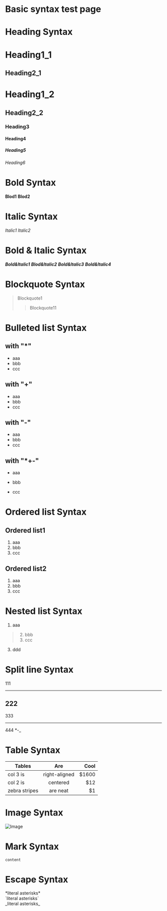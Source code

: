 # Basic syntax test page  

# Heading Syntax
Heading1_1
==
Heading2_1
--

# Heading1_2
## Heading2_2
### Heading3
#### Heading4
##### Heading5
###### Heading6

# Bold Syntax
**Blod1**
__Blod2__

# Italic Syntax
*Italic1*
_Italic2_

# Bold & Italic Syntax
***Bold&Italic1***
**_Blod&Italic2_**
__*Bold&Italic3*__
___Bold&Italic4___

# Blockquote Syntax
> Blockquote1
>> Blockquote11

# Bulleted list Syntax
## with "*"
* aaa
* bbb
* ccc

## with "+"
+ aaa
+ bbb
+ ccc

## with "-"
- aaa
- bbb
- ccc

## with "*+-"
* aaa
+ bbb
- ccc

# Ordered list Syntax
## Ordered list1
1. aaa
2. bbb
3. ccc

## Ordered list2
1. aaa
5. bbb
7. ccc

# Nested list Syntax
 1. aaa

 >2. bbb
 >5. ccc
 
 3. ddd

# Split line Syntax
111
***
222
-----
333
___
444
*-_

# Table Syntax
 | Tables        | Are           | Cool  |
 | ------------- |:-------------:| -----:|
 | col 3 is      | right-aligned | $1600 |
 | col 2 is      | centered      |   $12 |
 | zebra stripes | are neat      |    $1 |

# Image Syntax
![Image](https://wwww.baidu.com)

# Mark Syntax
`content`

# Escape Syntax
\*literal asterisks\*      
\`literal asterisks\`          
\_literal asterisks\_  
